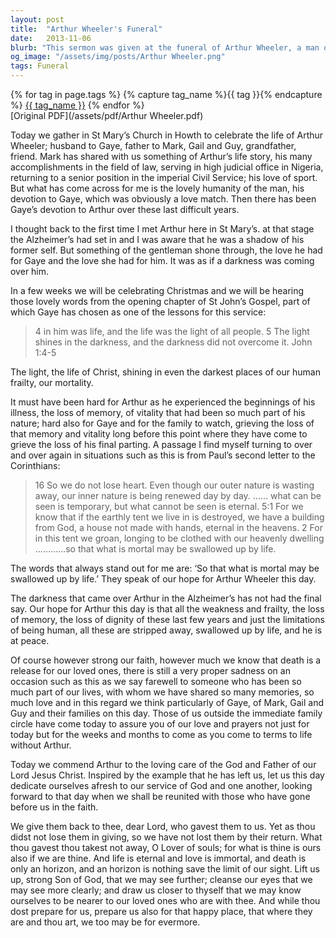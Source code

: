 ```yaml
---
layout: post
title:  "Arthur Wheeler's Funeral"
date:   2013-11-06
blurb: "This sermon was given at the funeral of Arthur Wheeler, a man of many accomplishments and a loving husband and father. Despite the darkness of Alzheimer's that had come over him, the sermon emphasizes the light of Christ that shines in even the darkest places of our human frailty. It speaks of hope for Arthur, that all his weakness and frailty are stripped away, swallowed up by life, and he is at peace."
og_image: "/assets/img/posts/Arthur Wheeler.png"
tags: Funeral
---    
```

<div class="tag-pills">
  {% for tag in page.tags %}
    {% capture tag_name %}{{ tag }}{% endcapture %}
    <a href="{{ site.baseurl }}/tag/{{ tag_name }}" class="tag-pill">{{ tag_name }}</a>
  {% endfor %}
</div>
[Original PDF](/assets/pdf/Arthur Wheeler.pdf)

Today we gather in St Mary’s Church in Howth to celebrate the life of Arthur Wheeler; husband to Gaye, father to Mark, Gail and Guy, grandfather, friend. Mark has shared with us something of Arthur’s life story, his many accomplishments in the field of law, serving in high judicial office in Nigeria, returning to a senior position in the imperial Civil Service; his love of sport. But what has come across for me is the lovely humanity of the man, his devotion to Gaye, which was obviously a love match. Then there has been Gaye’s devotion to Arthur over these last difficult years.

I thought back to the first time I met Arthur here in St Mary’s. at that stage the Alzheimer’s had set in and I was aware that he was a shadow of his former self. But something of the gentleman shone through, the love he had for Gaye and the love she had for him. It was as if a darkness was coming over him.

In a few weeks we will be celebrating Christmas and we will be hearing those lovely words from the opening chapter of St John’s Gospel, part of which Gaye has chosen as one of the lessons for this service:

> 4 in him was life, and the life was the light of all people. 5 The light shines in the darkness, and the darkness did not overcome it. John 1:4-5

The light, the life of Christ, shining in even the darkest places of our human frailty, our mortality.

It must have been hard for Arthur as he experienced the beginnings of his illness, the loss of memory, of vitality that had been so much part of his nature; hard also for Gaye and for the family to watch, grieving the loss of that memory and vitality long before this point where they have come to grieve the loss of his final parting. A passage I find myself turning to over and over again in situations such as this is from Paul’s second letter to the Corinthians:

> 16 So we do not lose heart. Even though our outer nature is wasting away, our inner nature is being renewed day by day. …… what can be seen is temporary, but what cannot be seen is eternal. 5:1 For we know that if the earthly tent we live in is destroyed, we have a building from God, a house not made with hands, eternal in the heavens. 2 For in this tent we groan, longing to be clothed with our heavenly dwelling …………so that what is mortal may be swallowed up by life.

The words that always stand out for me are: ‘So that what is mortal may be swallowed up by life.’ They speak of our hope for Arthur Wheeler this day.

The darkness that came over Arthur in the Alzheimer’s has not had the final say. Our hope for Arthur this day is that all the weakness and frailty, the loss of memory, the loss of dignity of these last few years and just the limitations of being human, all these are stripped away, swallowed up by life, and he is at peace.

Of course however strong our faith, however much we know that death is a release for our loved ones, there is still a very proper sadness on an occasion such as this as we say farewell to someone who has been so much part of our lives, with whom we have shared so many memories, so much love and in this regard we think particularly of Gaye, of Mark, Gail and Guy and their families on this day. Those of us outside the immediate family circle have come today to assure you of our love and prayers not just for today but for the weeks and months to come as you come to terms to life without Arthur.

Today we commend Arthur to the loving care of the God and Father of our Lord Jesus Christ. Inspired by the example that he has left us, let us this day dedicate ourselves afresh to our service of God and one another, looking forward to that day when we shall be reunited with those who have gone before us in the faith.

We give them back to thee, dear Lord, who gavest them to us. Yet as thou didst not lose them in giving, so we have not lost them by their return. What thou gavest thou takest not away, O Lover of souls; for what is thine is ours also if we are thine. And life is eternal and love is immortal, and death is only an horizon, and an horizon is nothing save the limit of our sight. Lift us up, strong Son of God, that we may see further; cleanse our eyes that we may see more clearly; and draw us closer to thyself that we may know ourselves to be nearer to our loved ones who are with thee. And while thou dost prepare for us, prepare us also for that happy place, that where they are and thou art, we too may be for evermore.
